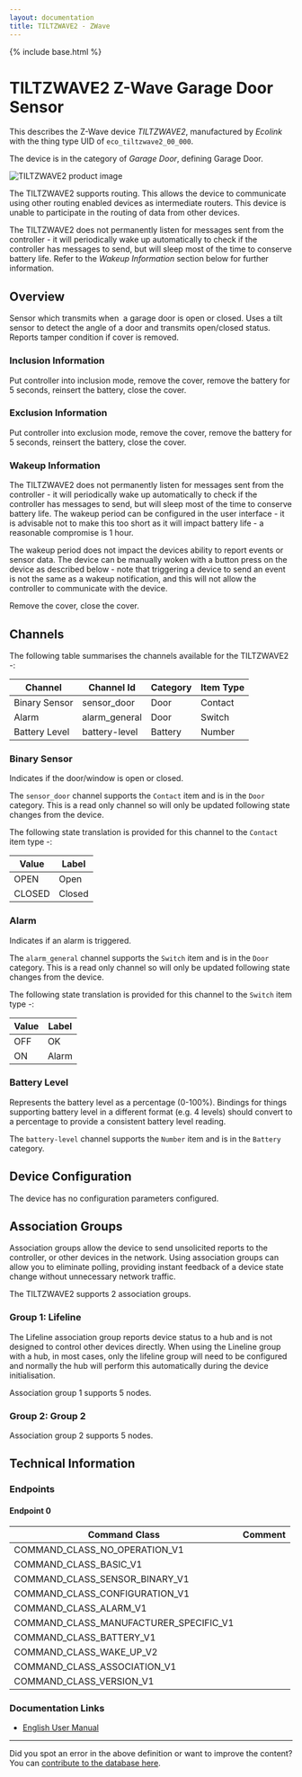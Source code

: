 ```yaml
---
layout: documentation
title: TILTZWAVE2 - ZWave
---
```


{% include base.html %}

# TILTZWAVE2 Z-Wave Garage Door Sensor
This describes the Z-Wave device *TILTZWAVE2*, manufactured by *Ecolink* with the thing type UID of ```eco_tiltzwave2_00_000```.

The device is in the category of *Garage Door*, defining Garage Door.

![TILTZWAVE2 product image](https://www.cd-jackson.com/zwave_device_uploads/139/139_default.jpg)


The TILTZWAVE2 supports routing. This allows the device to communicate using other routing enabled devices as intermediate routers.  This device is unable to participate in the routing of data from other devices.

The TILTZWAVE2 does not permanently listen for messages sent from the controller - it will periodically wake up automatically to check if the controller has messages to send, but will sleep most of the time to conserve battery life. Refer to the *Wakeup Information* section below for further information.

## Overview

Sensor which transmits when  a garage door is open or closed. Uses a tilt sensor to detect the angle of a door and transmits open/closed status. Reports tamper condition if cover is removed.

### Inclusion Information

Put controller into inclusion mode, remove the cover, remove the battery for 5 seconds, reinsert the battery, close the cover.

### Exclusion Information

Put controller into exclusion mode, remove the cover, remove the battery for 5 seconds, reinsert the battery, close the cover.

### Wakeup Information

The TILTZWAVE2 does not permanently listen for messages sent from the controller - it will periodically wake up automatically to check if the controller has messages to send, but will sleep most of the time to conserve battery life. The wakeup period can be configured in the user interface - it is advisable not to make this too short as it will impact battery life - a reasonable compromise is 1 hour.

The wakeup period does not impact the devices ability to report events or sensor data. The device can be manually woken with a button press on the device as described below - note that triggering a device to send an event is not the same as a wakeup notification, and this will not allow the controller to communicate with the device.


Remove the cover, close the cover.

## Channels

The following table summarises the channels available for the TILTZWAVE2 -:

| Channel | Channel Id | Category | Item Type |
|---------|------------|----------|-----------|
| Binary Sensor | sensor_door | Door | Contact | 
| Alarm | alarm_general | Door | Switch | 
| Battery Level | battery-level | Battery | Number |

### Binary Sensor

Indicates if the door/window is open or closed.

The ```sensor_door``` channel supports the ```Contact``` item and is in the ```Door``` category. This is a read only channel so will only be updated following state changes from the device.

The following state translation is provided for this channel to the ```Contact``` item type -:

| Value | Label     |
|-------|-----------|
| OPEN | Open |
| CLOSED | Closed |

### Alarm

Indicates if an alarm is triggered.

The ```alarm_general``` channel supports the ```Switch``` item and is in the ```Door``` category. This is a read only channel so will only be updated following state changes from the device.

The following state translation is provided for this channel to the ```Switch``` item type -:

| Value | Label     |
|-------|-----------|
| OFF | OK |
| ON | Alarm |

### Battery Level

Represents the battery level as a percentage (0-100%). Bindings for things supporting battery level in a different format (e.g. 4 levels) should convert to a percentage to provide a consistent battery level reading.

The ```battery-level``` channel supports the ```Number``` item and is in the ```Battery``` category.



## Device Configuration

The device has no configuration parameters configured.

## Association Groups

Association groups allow the device to send unsolicited reports to the controller, or other devices in the network. Using association groups can allow you to eliminate polling, providing instant feedback of a device state change without unnecessary network traffic.

The TILTZWAVE2 supports 2 association groups.

### Group 1: Lifeline

The Lifeline association group reports device status to a hub and is not designed to control other devices directly. When using the Lineline group with a hub, in most cases, only the lifeline group will need to be configured and normally the hub will perform this automatically during the device initialisation.

Association group 1 supports 5 nodes.

### Group 2: Group 2


Association group 2 supports 5 nodes.

## Technical Information

### Endpoints

#### Endpoint 0

| Command Class | Comment |
|---------------|---------|
| COMMAND_CLASS_NO_OPERATION_V1| |
| COMMAND_CLASS_BASIC_V1| |
| COMMAND_CLASS_SENSOR_BINARY_V1| |
| COMMAND_CLASS_CONFIGURATION_V1| |
| COMMAND_CLASS_ALARM_V1| |
| COMMAND_CLASS_MANUFACTURER_SPECIFIC_V1| |
| COMMAND_CLASS_BATTERY_V1| |
| COMMAND_CLASS_WAKE_UP_V2| |
| COMMAND_CLASS_ASSOCIATION_V1| |
| COMMAND_CLASS_VERSION_V1| |

### Documentation Links

* [English User Manual](https://www.cd-jackson.com/zwave_device_uploads/139/Ecolink-TILTZWAVE2-ECO-manual-rev1.pdf)

---

Did you spot an error in the above definition or want to improve the content?
You can [contribute to the database here](http://www.cd-jackson.com/index.php/zwave/zwave-device-database/zwave-device-list/devicesummary/139).

